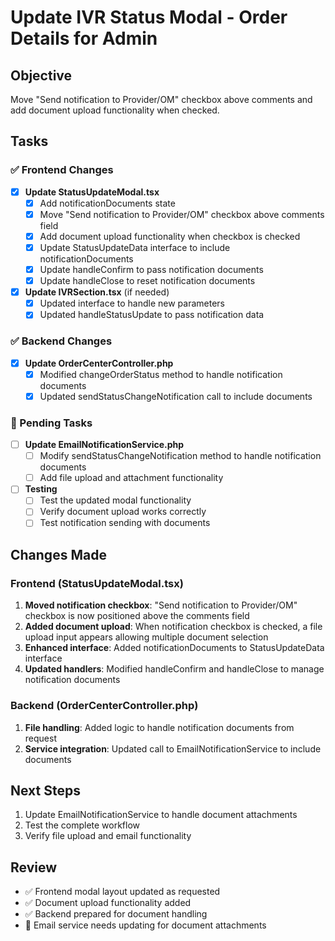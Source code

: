 # Update IVR Status Modal - Order Details for Admin

## Objective
Move "Send notification to Provider/OM" checkbox above comments and add document upload functionality when checked.

## Tasks

### ✅ Frontend Changes

- [x] **Update StatusUpdateModal.tsx**
  - [x] Add notificationDocuments state
  - [x] Move "Send notification to Provider/OM" checkbox above comments field
  - [x] Add document upload functionality when checkbox is checked
  - [x] Update StatusUpdateData interface to include notificationDocuments
  - [x] Update handleConfirm to pass notification documents
  - [x] Update handleClose to reset notification documents

- [x] **Update IVRSection.tsx** (if needed)
  - [x] Updated interface to handle new parameters
  - [x] Updated handleStatusUpdate to pass notification data

### ✅ Backend Changes

- [x] **Update OrderCenterController.php**
  - [x] Modified changeOrderStatus method to handle notification documents
  - [x] Updated sendStatusChangeNotification call to include documents

### 🔄 Pending Tasks

- [ ] **Update EmailNotificationService.php**
  - [ ] Modify sendStatusChangeNotification method to handle notification documents
  - [ ] Add file upload and attachment functionality

- [ ] **Testing**
  - [ ] Test the updated modal functionality
  - [ ] Verify document upload works correctly
  - [ ] Test notification sending with documents

## Changes Made

### Frontend (StatusUpdateModal.tsx)
1. **Moved notification checkbox**: "Send notification to Provider/OM" checkbox is now positioned above the comments field
2. **Added document upload**: When notification checkbox is checked, a file upload input appears allowing multiple document selection
3. **Enhanced interface**: Added notificationDocuments to StatusUpdateData interface
4. **Updated handlers**: Modified handleConfirm and handleClose to manage notification documents

### Backend (OrderCenterController.php)
1. **File handling**: Added logic to handle notification documents from request
2. **Service integration**: Updated call to EmailNotificationService to include documents

## Next Steps
1. Update EmailNotificationService to handle document attachments
2. Test the complete workflow
3. Verify file upload and email functionality

## Review
- ✅ Frontend modal layout updated as requested
- ✅ Document upload functionality added
- ✅ Backend prepared for document handling
- 🔄 Email service needs updating for document attachments 
